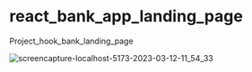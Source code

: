 # react_bank_app_landing_page
Project_hook_bank_landing_page

![screencapture-localhost-5173-2023-03-12-11_54_33](https://user-images.githubusercontent.com/102936721/224528537-8348417b-79f1-4e48-9830-8d5fa0162289.png)

